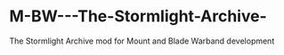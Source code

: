 # M-BW---The-Stormlight-Archive-
The Stormlight Archive mod for Mount and Blade Warband development
